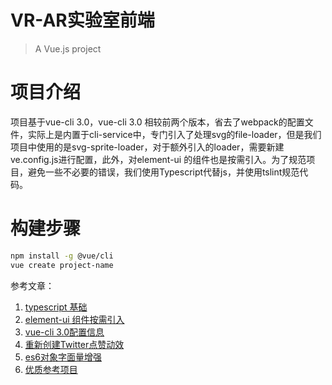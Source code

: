 # VR-AR实验室前端

> A Vue.js project

# 项目介绍

项目基于vue-cli 3.0，vue-cli 3.0 相较前两个版本，省去了webpack的配置文件，实际上是内置于cli-service中，专门引入了处理svg的file-loader，但是我们项目中使用的是svg-sprite-loader，对于额外引入的loader，需要新建ve.config.js进行配置，此外，对element-ui 的组件也是按需引入。为了规范项目，避免一些不必要的错误，我们使用Typescript代替js，并使用tslint规范代码。

# 构建步骤
```bash
npm install -g @vue/cli
vue create project-name

```


参考文章：
1. [typescript 基础](https://github.com/xcatliu/typescript-tutorial/tree/master/basics)
2. [element-ui 组件按需引入](http://element-cn.eleme.io/#/zh-CN/component/quickstart)
3. [vue-cli 3.0配置信息](https://cli.vuejs.org/config/#babel)
4. [重新创建Twitter点赞动效](http://www.open-open.com/lib/view/open1467428268935.html)
5. [es6对象字面量增强](https://www.cnblogs.com/monsterooo/p/6523435.html)
6. [优质参考项目](https://github.com/havvg/vuejs-typescript-todo-mvc)
